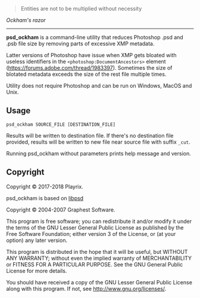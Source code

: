> Entities are not to be multiplied without necessity

_Ockham's razor_

----

**psd_ockham** is a command-line utility that reduces Photoshop .psd and .psb file size by removing parts of excessive XMP metadata.

Latter versions of Photoshop have issue when XMP gets bloated with useless identifiers in the `<photoshop:DocumentAncestors>` element (https://forums.adobe.com/thread/1983397). Sometimes the size of blotated metadata exceeds the size of the rest file multiple times.

Utility does not require Photoshop and can be run on Windows, MacOS and Unix.

## Usage

```
psd_ockham SOURCE_FILE [DESTINATION_FILE]
```

Results will be written to destination file. If there's no destination file provided, results will be written to new file near source file with suffix `_cut`.

Running psd_ockham without parameters prints help message and version.

## Copyright

Copyright © 2017-2018 Playrix.

psd_ockham is based on [libpsd](https://sourceforge.net/projects/libpsd/)

Copyright © 2004-2007 Graphest Software.

This program is free software; you can redistribute it and/or modify
it under the terms of the GNU Lesser General Public License as published by
the Free Software Foundation; either version 3 of the License, or
(at your option) any later version.

This program is distributed in the hope that it will be useful,
but WITHOUT ANY WARRANTY; without even the implied warranty of
MERCHANTABILITY or FITNESS FOR A PARTICULAR PURPOSE.  See the
GNU General Public License for more details.

You should have received a copy of the GNU Lesser General Public License
along with this program. If not, see <http://www.gnu.org/licenses/>.
